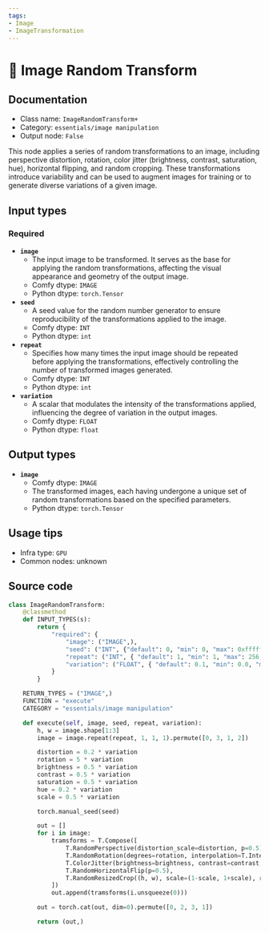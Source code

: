 ```yaml
---
tags:
- Image
- ImageTransformation
---
```


# 🔧 Image Random Transform
## Documentation
- Class name: `ImageRandomTransform+`
- Category: `essentials/image manipulation`
- Output node: `False`

This node applies a series of random transformations to an image, including perspective distortion, rotation, color jitter (brightness, contrast, saturation, hue), horizontal flipping, and random cropping. These transformations introduce variability and can be used to augment images for training or to generate diverse variations of a given image.
## Input types
### Required
- **`image`**
    - The input image to be transformed. It serves as the base for applying the random transformations, affecting the visual appearance and geometry of the output image.
    - Comfy dtype: `IMAGE`
    - Python dtype: `torch.Tensor`
- **`seed`**
    - A seed value for the random number generator to ensure reproducibility of the transformations applied to the image.
    - Comfy dtype: `INT`
    - Python dtype: `int`
- **`repeat`**
    - Specifies how many times the input image should be repeated before applying the transformations, effectively controlling the number of transformed images generated.
    - Comfy dtype: `INT`
    - Python dtype: `int`
- **`variation`**
    - A scalar that modulates the intensity of the transformations applied, influencing the degree of variation in the output images.
    - Comfy dtype: `FLOAT`
    - Python dtype: `float`
## Output types
- **`image`**
    - Comfy dtype: `IMAGE`
    - The transformed images, each having undergone a unique set of random transformations based on the specified parameters.
    - Python dtype: `torch.Tensor`
## Usage tips
- Infra type: `GPU`
- Common nodes: unknown


## Source code
```python
class ImageRandomTransform:
    @classmethod
    def INPUT_TYPES(s):
        return {
            "required": {
                "image": ("IMAGE",),
                "seed": ("INT", {"default": 0, "min": 0, "max": 0xffffffffffffffff}),
                "repeat": ("INT", { "default": 1, "min": 1, "max": 256, "step": 1, }),
                "variation": ("FLOAT", { "default": 0.1, "min": 0.0, "max": 1.0, "step": 0.05, }),
            }
        }

    RETURN_TYPES = ("IMAGE",)
    FUNCTION = "execute"
    CATEGORY = "essentials/image manipulation"

    def execute(self, image, seed, repeat, variation):
        h, w = image.shape[1:3]
        image = image.repeat(repeat, 1, 1, 1).permute([0, 3, 1, 2])

        distortion = 0.2 * variation
        rotation = 5 * variation
        brightness = 0.5 * variation
        contrast = 0.5 * variation
        saturation = 0.5 * variation
        hue = 0.2 * variation
        scale = 0.5 * variation

        torch.manual_seed(seed)

        out = []
        for i in image:
            tramsforms = T.Compose([
                T.RandomPerspective(distortion_scale=distortion, p=0.5),
                T.RandomRotation(degrees=rotation, interpolation=T.InterpolationMode.BILINEAR, expand=True),
                T.ColorJitter(brightness=brightness, contrast=contrast, saturation=saturation, hue=(-hue, hue)),
                T.RandomHorizontalFlip(p=0.5),
                T.RandomResizedCrop((h, w), scale=(1-scale, 1+scale), ratio=(w/h, w/h), interpolation=T.InterpolationMode.BICUBIC),
            ])
            out.append(tramsforms(i.unsqueeze(0)))

        out = torch.cat(out, dim=0).permute([0, 2, 3, 1])

        return (out,)

```
